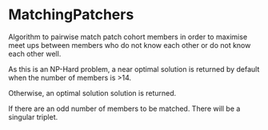 # MatchingPatchers

Algorithm to pairwise match patch cohort members in order to maximise meet ups between members who do not know each other or do not know each other well.

As this is an NP-Hard problem, a near optimal solution is returned by default when the number of members is >14.

Otherwise, an optimal solution solution is returned.

If there are an odd number of members to be matched. There will be a singular triplet.
